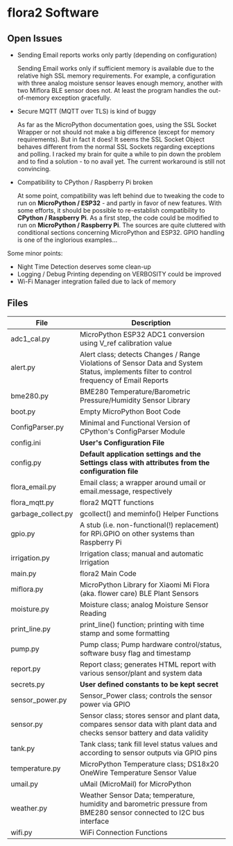 # flora2 Software

## Open Issues

- Sending Email reports works only partly (depending on configuration)

    Sending Email works only if sufficient memory is available due to the relative high SSL memory requirements. For example, a configuration with three analog moisture sensor leaves enough memory, another with two Miflora BLE sensor does not. At least the program handles the out-of-memory exception gracefully.

- Secure MQTT (MQTT over TLS) is kind of buggy

    As far as the MicroPython documentation goes, using the SSL Socket Wrapper or not should not make a big difference (except for memory requirements). But in fact it does! It seems the SSL Socket Object behaves different from the normal SSL Sockets regarding exceptions and polling. I racked my brain for quite a while to pin down the problem and to find a solution - to no avail yet. The current workaround is still not convincing.
    
- Compatibility to CPython / Raspberry Pi broken

    At some point, compatibility was left behind due to tweaking the code to run on **MicroPython / ESP32** - and partly in favor of new features. With some efforts, it should be possible to re-establish compatibility to **CPython / Raspberry Pi**. As a first step, the code could be modified to run on **MicroPython / Raspberry Pi**.
    The sources are quite cluttered with conditional sections concerning MicroPython and ESP32. GPIO handling is one of the inglorious examples...


Some minor points:
- Night Time Detection deserves some clean-up
- Logging / Debug Printing depending on VERBOSITY could be improved
- Wi-Fi Manager integration failed due to lack of memory


## Files

<table>
<thead>
  <tr>
    <th>File</th>
    <th>Description</th>
  </tr>
</thead>
<tbody>
  <tr>
    <td>adc1_cal.py</td>
    <td>MicroPython ESP32 ADC1 conversion using V_ref calibration value</td>
  </tr>
  <tr>
    <td>alert.py</td>
    <td>Alert class; detects Changes / Range Violations of Sensor Data and System Status, implements filter to control frequency of Email Reports</td>
  </tr>
  <tr>
    <td>bme280.py</td>
    <td>BME280 Temperature/Barometric Pressure/Humidity Sensor Library</td>
  </tr>
  <tr>
    <td>boot.py</td>
    <td>Empty MicroPython Boot Code</td>
  </tr>
  <tr>
    <td>ConfigParser.py</td>
    <td>Minimal and Functional Version of CPython's ConfigParser Module</td>
  </tr>
  <tr>
    <td>config.ini</td>
    <td><b>User's Configuration File</b></td>
  </tr>
  <tr>
    <td>config.py</td>
    <td><b>Default application settings and the Settings class with attributes from the configuration file</b></td>
  </tr>
  <tr>
    <td>flora_email.py</td>
    <td>Email class; a wrapper around umail or email.message, respectively</td>
  </tr>
  <tr>
    <td>flora_mqtt.py</td>
    <td>flora2 MQTT functions</td>
  </tr>
  <tr>
    <td>garbage_collect.py</td>
    <td>gcollect() and meminfo() Helper Functions</td>
  </tr>
  <tr>
    <td>gpio.py</td>
    <td>A stub (i.e. non-functional(!) replacement) for RPi.GPIO on other systems than Raspberry Pi</td>
  </tr>
  <tr>
    <td>irrigation.py</td>
    <td>Irrigation class; manual and automatic Irrigation</td>
  </tr>
  <tr>
    <td>main.py</td>
    <td>flora2 Main Code</td>
  </tr>
  <tr>
    <td>miflora.py</td>
    <td>MicroPython Library for Xiaomi Mi Flora (aka. flower care) BLE Plant Sensors</td>
  </tr>
  <tr>
    <td>moisture.py</td>
    <td>Moisture class; analog Moisture Sensor Reading</td>
  </tr>
  <tr>
    <td>print_line.py</td>
    <td>print_line() function; printing with time stamp and some formatting</td>
  </tr>
  <tr>
    <td>pump.py</td>
    <td>Pump class; Pump hardware control/status, software busy flag and timestamp</td>
  </tr>
  <tr>
    <td>report.py</td>
    <td>Report class; generates HTML report with various sensor/plant and system data</td>
  </tr>
  <tr>
    <td>secrets.py</td>
    <td><b>User defined constants to be kept secret</b></td>
  </tr>
  <tr>
    <td>sensor_power.py</td>
    <td>Sensor_Power class; controls the sensor power via GPIO</td>
  </tr>
  <tr>
    <td>sensor.py</td>
    <td>Sensor class; stores sensor and plant data, compares sensor data with plant data and checks sensor battery and data validity</td>
  </tr>
  <tr>
    <td>tank.py</td>
    <td>Tank class; tank fill level status values <low> and <empty> according to sensor outputs via GPIO pins</td>
  </tr>
  <tr>
    <td>temperature.py</td>
    <td>MicroPython Temperature class; DS18x20 OneWire Temperature Sensor Value</td>
  </tr>
  <tr>
    <td>umail.py</td>
    <td>uMail (MicroMail) for MicroPython</td>
  </tr>
  <tr>
    <td>weather.py</td>
    <td>Weather Sensor Data; temperature, humidity and barometric pressure from BME280 sensor connected to I2C bus interface</td>
  </tr>
  <tr>
    <td>wifi.py</td>
    <td>WiFi Connection Functions</td>
  </tr>
</tbody>
</table>

